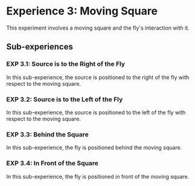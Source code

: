 # Experience 3: Moving Square

This experiment involves a moving square and the fly's interaction with it.

## Sub-experiences

### EXP 3.1: Source is to the Right of the Fly
In this sub-experience, the source is positioned to the right of the fly with respect to the moving square.

### EXP 3.2: Source is to the Left of the Fly
In this sub-experience, the source is positioned to the left of the fly with respect to the moving square.

### EXP 3.3: Behind the Square
In this sub-experience, the fly is positioned behind the moving square.

### EXP 3.4: In Front of the Square
In this sub-experience, the fly is positioned in front of the moving square.
